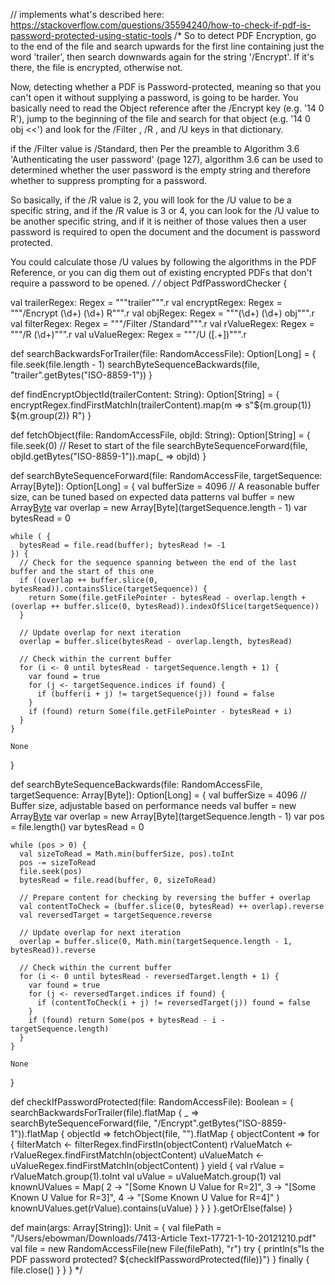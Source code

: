 
// implements what's described here: https://stackoverflow.com/questions/35594240/how-to-check-if-pdf-is-password-protected-using-static-tools
/*
So to detect PDF Encryption, go to the end of the file and search upwards for the first line 
containing just the word 'trailer', then search downwards again for the string '/Encrypt'. 
If it's there, the file is encrypted, otherwise not.

Now, detecting whether a PDF is Password-protected, meaning so that you can't open it without 
supplying a password, is going to be harder. You basically need to read the Object reference 
after the /Encrypt key (e.g. '14 0 R'), jump to the beginning of the file and search for that 
object (e.g. '14 0 obj <<') and look for the /Filter , /R , and /U keys in that dictionary.

if the /Filter value is /Standard, then Per the preamble to Algorithm 3.6 'Authenticating the 
user password' (page 127), algorithm 3.6 can be used to determined whether the user password 
is the empty string and therefore whether to suppress prompting for a password.

So basically, if the /R value is 2, you will look for the /U value to be a specific string, 
and if the /R value is 3 or 4, you can look for the /U value to be another specific string, 
and if it is neither of those values then a user password is required to open the document and 
the document is password protected.

You could calculate those /U values by following the algorithms in the PDF Reference, or you can 
dig them out of existing encrypted PDFs that don't require a password to be opened.
 */
/*
object PdfPasswordChecker {

  val trailerRegex: Regex = """trailer""".r
  val encryptRegex: Regex = """/Encrypt (\d+) (\d+) R""".r
  val objRegex: Regex = """(\d+) (\d+) obj""".r
  val filterRegex: Regex = """/Filter /Standard""".r
  val rValueRegex: Regex = """/R (\d+)""".r
  val uValueRegex: Regex = """/U (\[.+])""".r

  def searchBackwardsForTrailer(file: RandomAccessFile): Option[Long] = {
    file.seek(file.length - 1)
    searchByteSequenceBackwards(file, "trailer".getBytes("ISO-8859-1"))
  }

  def findEncryptObjectId(trailerContent: String): Option[String] = {
    encryptRegex.findFirstMatchIn(trailerContent).map(m => s"${m.group(1)} ${m.group(2)} R")
  }

  def fetchObject(file: RandomAccessFile, objId: String): Option[String] = {
    file.seek(0) // Reset to start of the file
    searchByteSequenceForward(file, objId.getBytes("ISO-8859-1")).map(_ => objId)
  }

  def searchByteSequenceForward(file: RandomAccessFile, targetSequence: Array[Byte]): Option[Long] = {
    val bufferSize = 4096 // A reasonable buffer size, can be tuned based on expected data patterns
    val buffer = new Array[Byte](bufferSize)
    var overlap = new Array[Byte](targetSequence.length - 1)
    var bytesRead = 0

    while ( {
      bytesRead = file.read(buffer); bytesRead != -1
    }) {
      // Check for the sequence spanning between the end of the last buffer and the start of this one
      if ((overlap ++ buffer.slice(0, bytesRead)).containsSlice(targetSequence)) {
        return Some(file.getFilePointer - bytesRead - overlap.length + (overlap ++ buffer.slice(0, bytesRead)).indexOfSlice(targetSequence))
      }

      // Update overlap for next iteration
      overlap = buffer.slice(bytesRead - overlap.length, bytesRead)

      // Check within the current buffer
      for (i <- 0 until bytesRead - targetSequence.length + 1) {
        var found = true
        for (j <- targetSequence.indices if found) {
          if (buffer(i + j) != targetSequence(j)) found = false
        }
        if (found) return Some(file.getFilePointer - bytesRead + i)
      }
    }

    None
  }

  def searchByteSequenceBackwards(file: RandomAccessFile, targetSequence: Array[Byte]): Option[Long] = {
    val bufferSize = 4096 // Buffer size, adjustable based on performance needs
    val buffer = new Array[Byte](bufferSize)
    var overlap = new Array[Byte](targetSequence.length - 1)
    var pos = file.length()
    var bytesRead = 0

    while (pos > 0) {
      val sizeToRead = Math.min(bufferSize, pos).toInt
      pos -= sizeToRead
      file.seek(pos)
      bytesRead = file.read(buffer, 0, sizeToRead)

      // Prepare content for checking by reversing the buffer + overlap
      val contentToCheck = (buffer.slice(0, bytesRead) ++ overlap).reverse
      val reversedTarget = targetSequence.reverse

      // Update overlap for next iteration
      overlap = buffer.slice(0, Math.min(targetSequence.length - 1, bytesRead)).reverse

      // Check within the current buffer
      for (i <- 0 until bytesRead - reversedTarget.length + 1) {
        var found = true
        for (j <- reversedTarget.indices if found) {
          if (contentToCheck(i + j) != reversedTarget(j)) found = false
        }
        if (found) return Some(pos + bytesRead - i - targetSequence.length)
      }
    }

    None
  }

  def checkIfPasswordProtected(file: RandomAccessFile): Boolean = {
    searchBackwardsForTrailer(file).flatMap { _ =>
      searchByteSequenceForward(file, "/Encrypt".getBytes("ISO-8859-1")).flatMap { objectId =>
        fetchObject(file, "").flatMap { objectContent =>
          for {
            filterMatch <- filterRegex.findFirstIn(objectContent)
            rValueMatch <- rValueRegex.findFirstMatchIn(objectContent)
            uValueMatch <- uValueRegex.findFirstMatchIn(objectContent)
          } yield {
            val rValue = rValueMatch.group(1).toInt
            val uValue = uValueMatch.group(1)
            val knownUValues = Map(
              2 -> "[Some Known U Value for R=2]",
              3 -> "[Some Known U Value for R=3]",
              4 -> "[Some Known U Value for R=4]"
            )
            knownUValues.get(rValue).contains(uValue)
          }
        }
      }
    }.getOrElse(false)
  }

  def main(args: Array[String]): Unit = {
    val filePath = "/Users/ebowman/Downloads/7413-Article Text-17721-1-10-20121210.pdf"
    val file = new RandomAccessFile(new File(filePath), "r")
    try {
      println(s"Is the PDF password protected? ${checkIfPasswordProtected(file)}")
    } finally {
      file.close()
    }
  }
}
*/